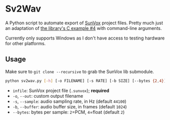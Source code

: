 # Sv2Wav

A Python script to automate export of [SunVox](https://www.warmplace.ru/soft/sunvox/) project files. Pretty much just an adaptation of [the library's C example #4](https://github.com/warmplace/sunvox_dll/blob/master/examples/c/test4.c) with command-line arguments.

Currently only supports Windows as I don't have access to testing hardware for other platforms.

## Usage

Make sure to `git clone --recursive` to grab the SunVox lib submodule.

```sh
python sv2wav.py [-h] [-o FILENAME] [-s RATE] [-b SIZE] [--bytes {2,4}] infile
```

- `infile`: SunVox project file (`.sunvox`); **required**
- `-o`, `--out`: custom output filename
- `-s`, `--sample`: audio sampling rate, in Hz (default `44100`)
- `-b`, `--buffer`: audio buffer size, in frames (default `1024`)
- `--bytes`: bytes per sample: `2`=PCM, `4`=float (default `2`)